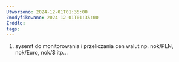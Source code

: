 ```yaml
---
Utworzono: 2024-12-01T01:35:00
Zmodyfikowano: 2024-12-01T01:35:00
Źródło: 
tags:
---
```


1. sysemt do monitorowania i przeliczania cen walut np. nok/PLN, nok/Euro, nok/$ itp...
